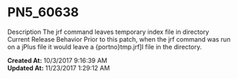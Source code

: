 # PN5_60638

Description The jrf command leaves temporary index file in directory  Current Release Behavior Prior to this patch, when the jrf command was run on a jPlus file it would leave a {portno}tmp.jrf]I file in the directory.   

**Created At:** 10/3/2017 9:16:39 AM  
**Updated At:** 11/23/2017 1:29:12 AM  

